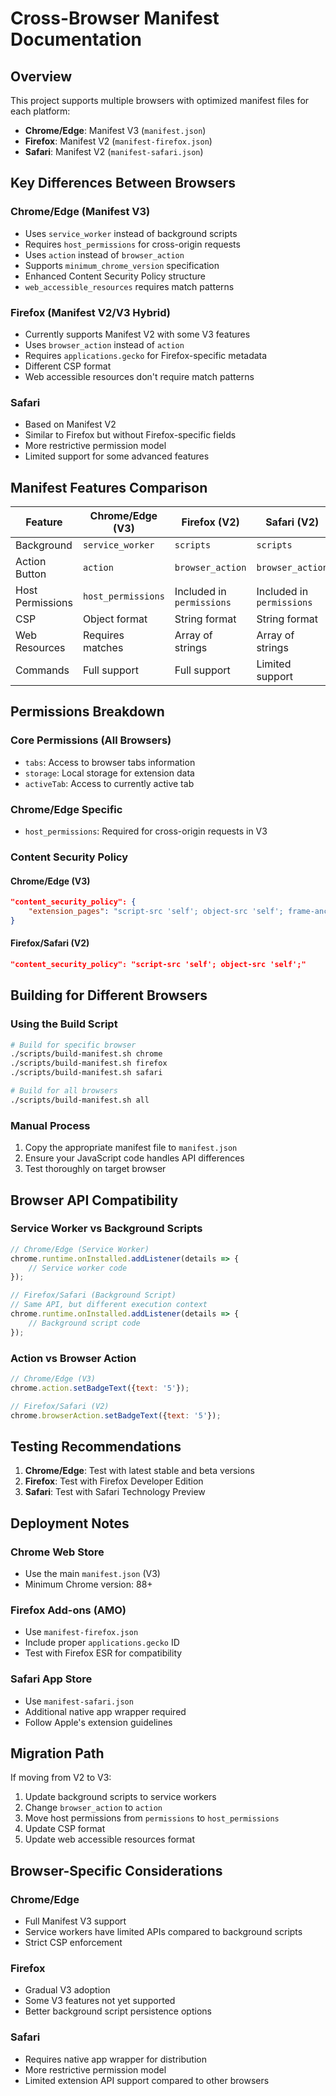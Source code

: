 # Cross-Browser Manifest Documentation

## Overview
This project supports multiple browsers with optimized manifest files for each platform:

- **Chrome/Edge**: Manifest V3 (`manifest.json`)
- **Firefox**: Manifest V2 (`manifest-firefox.json`)
- **Safari**: Manifest V2 (`manifest-safari.json`)

## Key Differences Between Browsers

### Chrome/Edge (Manifest V3)
- Uses `service_worker` instead of background scripts
- Requires `host_permissions` for cross-origin requests
- Uses `action` instead of `browser_action`
- Supports `minimum_chrome_version` specification
- Enhanced Content Security Policy structure
- `web_accessible_resources` requires match patterns

### Firefox (Manifest V2/V3 Hybrid)
- Currently supports Manifest V2 with some V3 features
- Uses `browser_action` instead of `action`
- Requires `applications.gecko` for Firefox-specific metadata
- Different CSP format
- Web accessible resources don't require match patterns

### Safari
- Based on Manifest V2
- Similar to Firefox but without Firefox-specific fields
- More restrictive permission model
- Limited support for some advanced features

## Manifest Features Comparison

| Feature | Chrome/Edge (V3) | Firefox (V2) | Safari (V2) |
|---------|------------------|--------------|-------------|
| Background | `service_worker` | `scripts` | `scripts` |
| Action Button | `action` | `browser_action` | `browser_action` |
| Host Permissions | `host_permissions` | Included in `permissions` | Included in `permissions` |
| CSP | Object format | String format | String format |
| Web Resources | Requires matches | Array of strings | Array of strings |
| Commands | Full support | Full support | Limited support |

## Permissions Breakdown

### Core Permissions (All Browsers)
- `tabs`: Access to browser tabs information
- `storage`: Local storage for extension data
- `activeTab`: Access to currently active tab

### Chrome/Edge Specific
- `host_permissions`: Required for cross-origin requests in V3

### Content Security Policy

#### Chrome/Edge (V3)
```json
"content_security_policy": {
    "extension_pages": "script-src 'self'; object-src 'self'; frame-ancestors 'none';"
}
```

#### Firefox/Safari (V2)
```json
"content_security_policy": "script-src 'self'; object-src 'self';"
```

## Building for Different Browsers

### Using the Build Script
```bash
# Build for specific browser
./scripts/build-manifest.sh chrome
./scripts/build-manifest.sh firefox
./scripts/build-manifest.sh safari

# Build for all browsers
./scripts/build-manifest.sh all
```

### Manual Process
1. Copy the appropriate manifest file to `manifest.json`
2. Ensure your JavaScript code handles API differences
3. Test thoroughly on target browser

## Browser API Compatibility

### Service Worker vs Background Scripts
```javascript
// Chrome/Edge (Service Worker)
chrome.runtime.onInstalled.addListener(details => {
    // Service worker code
});

// Firefox/Safari (Background Script)
// Same API, but different execution context
chrome.runtime.onInstalled.addListener(details => {
    // Background script code
});
```

### Action vs Browser Action
```javascript
// Chrome/Edge (V3)
chrome.action.setBadgeText({text: '5'});

// Firefox/Safari (V2)
chrome.browserAction.setBadgeText({text: '5'});
```

## Testing Recommendations

1. **Chrome/Edge**: Test with latest stable and beta versions
2. **Firefox**: Test with Firefox Developer Edition
3. **Safari**: Test with Safari Technology Preview

## Deployment Notes

### Chrome Web Store
- Use the main `manifest.json` (V3)
- Minimum Chrome version: 88+

### Firefox Add-ons (AMO)
- Use `manifest-firefox.json`
- Include proper `applications.gecko` ID
- Test with Firefox ESR for compatibility

### Safari App Store
- Use `manifest-safari.json`
- Additional native app wrapper required
- Follow Apple's extension guidelines

## Migration Path

If moving from V2 to V3:
1. Update background scripts to service workers
2. Change `browser_action` to `action`
3. Move host permissions from `permissions` to `host_permissions`
4. Update CSP format
5. Update web accessible resources format

## Browser-Specific Considerations

### Chrome/Edge
- Full Manifest V3 support
- Service workers have limited APIs compared to background scripts
- Strict CSP enforcement

### Firefox
- Gradual V3 adoption
- Some V3 features not yet supported
- Better background script persistence options

### Safari
- Requires native app wrapper for distribution
- More restrictive permission model
- Limited extension API support compared to other browsers

